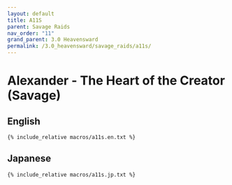 ```yaml
---
layout: default
title: A11S
parent: Savage Raids
nav_order: "11"
grand_parent: 3.0 Heavensward
permalink: /3.0_heavensward/savage_raids/a11s/
---
```


# Alexander - The Heart of the Creator (Savage)

## English
```
{% include_relative macros/a11s.en.txt %}
```

## Japanese
```
{% include_relative macros/a11s.jp.txt %}
```

<script data-goatcounter="https://tuufless.goatcounter.com/count"
        async src="//gc.zgo.at/count.js"></script>

